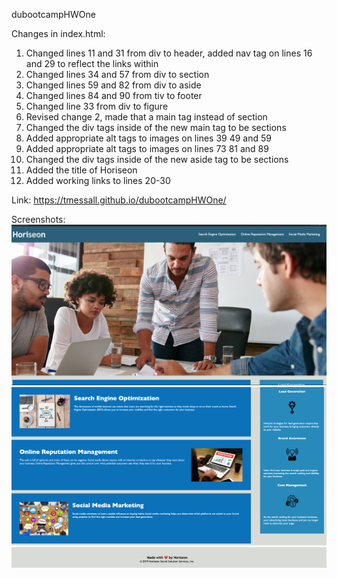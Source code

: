dubootcampHWOne

Changes in index.html:
1. Changed lines 11 and 31 from div to header, added nav tag on lines 16 and 29 to reflect the links within
2. Changed lines 34 and 57 from div to section
3. Changed lines 59 and 82 from div to aside
4. Changed lines 84 and 90 from tiv to footer
5. Changed line 33 from div to figure
6. Revised change 2, made that a main tag instead of section
7. Changed the div tags inside of the new main tag to be sections
8. Added appropriate alt tags to images on lines 39 49 and 59
9. Added appropriate alt tags to images on lines 73 81 and 89
10. Changed the div tags inside of the new aside tag to be sections
11. Added the title of Horiseon
12. Added working links to lines 20-30

Link:
https://tmessall.github.io/dubootcampHWOne/

Screenshots:
![Top of the Page](./screenshots/top.png)
![Middle of the Page](./screenshots/mid.png)
![Bottom of the Pag](./screenshots/bot.png)